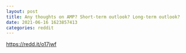 ```yaml
--- 
layout: post 
title: Any thoughts on AMP? Short-term outlook? Long-term outlook? 
date: 2021-06-16 1623857413 
categories: reddit 
--- 
```

https://redd.it/o17jwf